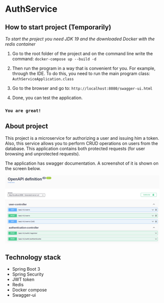 # AuthService 

## How to start project (Temporarily)

*To start the project you need JDK 19 and the downloaded Docker with the redis container*

1. Go to the root folder of the project and on the command line write the command:
    ```docker-compose up --build -d```

2. Then run the program in a way that is convenient for you. For example, through the IDE.
   To do this, you need to run the main program class: ```AuthServiceApplication.class```

3. Go to the browser and go to: ```http://localhost:8080/swagger-ui.html```
4. Done, you can test the application.

### `You are great!`

## About project

This project is a microservice for authorizing a user and issuing him a token.
Also, this service allows you to perform CRUD operations on users from the database.
This application contains both protected requests (for user browsing and unprotected 
requests).

The application has swagger documentation. A screenshot of it is shown on the screen below.

![img.png](img.png)

## Technology stack
- Spring Boot 3
- Spring Security
- JWT token
- Redis
- Docker compose
- Swagger-ui